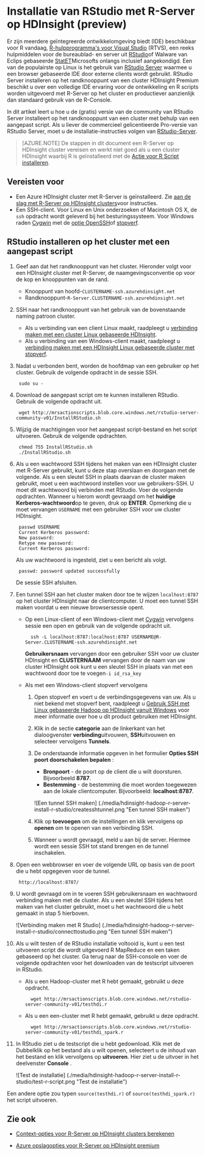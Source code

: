 <properties
    pageTitle="RStudio met R-Server op HDInsight (preview) installeren | Microsoft Azure"
    description="Het installeren van RStudio met R-Server op HDInsight (preview)."
    services="hdinsight"
    documentationCenter=""
    authors="jeffstokes72"
    manager="jhubbard"
    editor="cgronlun"/>

<tags
   ms.service="hdinsight"
   ms.devlang="na"
   ms.topic="article"
   ms.tgt_pltfrm="na"
   ms.workload="big-data"
   ms.date="09/16/2016"
   ms.author="jeffstok"/>


# <a name="installing-rstudio-with-r-server-on-hdinsight-preview"></a>Installatie van RStudio met R-Server op HDInsight (preview)

Er zijn meerdere geïntegreerde ontwikkelomgeving biedt (IDE) beschikbaar voor R vandaag, [R-hulpprogramma's voor Visual Studio](https://www.visualstudio.com/en-us/features/rtvs-vs.aspx) (RTVS), een reeks hulpmiddelen voor de bureaublad- en server uit [RStudio](https://www.rstudio.com/products/rstudio-server/)of Walware van Eclips gebaseerde [StatET](http://www.walware.de/goto/statet)Microsofts onlangs inclusief aangekondigd. Een van de populairste op Linux is het gebruik van [RStudio Server](https://www.rstudio.com/products/rstudio-server/) waarmee u een browser gebaseerde IDE door externe clients wordt gebruikt.  RStudio Server installeren op het randknooppunt van een cluster HDInsight Premium beschikt u over een volledige IDE ervaring voor de ontwikkeling en R scripts worden uitgevoerd met R-Server op het cluster en productiever aanzienlijk dan standaard gebruik van de R-Console.

In dit artikel leert u hoe u de (gratis) versie van de community van RStudio Server installeert op het randknooppunt van een cluster met behulp van een aangepast script. Als u liever de commercieel gelicentieerde Pro-versie van RStudio Server, moet u de installatie-instructies volgen van [RStudio-Server](https://www.rstudio.com/products/rstudio/download-server/).

> [AZURE.NOTE] De stappen in dit document een R-Server op HDInsight cluster vereisen en werkt niet goed als u een cluster HDInsight waarbij R is geïnstalleerd met de [Actie voor R Script installeren](hdinsight-hadoop-r-scripts-linux.md).

## <a name="prerequisites"></a>Vereisten voor

* Een Azure HDInsight cluster met R-Server is geïnstalleerd. Zie [aan de slag met R-Server op HDInsight clusters](hdinsight-hadoop-r-server-get-started.md)voor instructies.
* Een SSH-client. Voor Linux en Unix onderzoeken of Macintosh OS X, de `ssh` opdracht wordt geleverd bij het besturingssysteem. Voor Windows raden [Cygwin](http://www.redhat.com/services/custom/cygwin/) met de [optie OpenSSH](https://www.youtube.com/watch?v=CwYSvvGaiWU)of [stopverf](http://www.chiark.greenend.org.uk/~sgtatham/putty/download.html).  


## <a name="install-rstudio-on-the-cluster-using-a-custom-script"></a>RStudio installeren op het cluster met een aangepast script

1. Geef aan dat het randknooppunt van het cluster. Hieronder volgt voor een HDInsight cluster met R-Server, de naamgevingsconventie op voor de kop en knooppunten van de rand.

    * Knooppunt van hoofd-`CLUSTERNAME-ssh.azurehdinsight.net`
    * Randknooppunt-`R-Server.CLUSTERNAME-ssh.azurehdinsight.net` 

2. SSH naar het randknooppunt van het gebruik van de bovenstaande naming patroon cluster. 
 
    * Als u verbinding van een client Linux maakt, raadpleegt u [verbinding maken met een cluster Linux gebaseerde HDInsight](hdinsight-hadoop-linux-use-ssh-unix.md#connect-to-a-linux-based-hdinsight-cluster).
    * Als u verbinding van een Windows-client maakt, raadpleegt u [verbinding maken met een HDInsight Linux gebaseerde cluster met stopverf](hdinsight-hadoop-linux-use-ssh-windows.md#connect-to-a-linux-based-hdinsight-cluster).

3. Nadat u verbonden bent, worden de hoofdmap van een gebruiker op het cluster. Gebruik de volgende opdracht in de sessie SSH.

        sudo su -

4. Download de aangepast script om te kunnen installeren RStudio. Gebruik de volgende opdracht uit.

        wget http://mrsactionscripts.blob.core.windows.net/rstudio-server-community-v01/InstallRStudio.sh

5. Wijzig de machtigingen voor het aangepast script-bestand en het script uitvoeren. Gebruik de volgende opdrachten.

        chmod 755 InstallRStudio.sh
        ./InstallRStudio.sh

6. Als u een wachtwoord SSH tijdens het maken van een HDInsight cluster met R-Server gebruikt, kunt u deze stap overslaan en doorgaan met de volgende. Als u een sleutel SSH in plaats daarvan de cluster maken gebruikt, moet u een wachtwoord instellen voor uw gebruikers-SSH. U moet dit wachtwoord bij verbinden met RStudio. Voer de volgende opdrachten. Wanneer u hierom wordt gevraagd om het **huidige Kerberos-wachtwoord**op te geven, druk op **ENTER**.  Opmerking die u moet vervangen `USERNAME` met een gebruiker SSH voor uw cluster HDInsight.

        passwd USERNAME
        Current Kerberos password:
        New password:
        Retype new password:
        Current Kerberos password:
        
    Als uw wachtwoord is ingesteld, ziet u een bericht als volgt.

        passwd: password updated successfully


    De sessie SSH afsluiten.

7. Een tunnel SSH aan het cluster maken door toe te wijzen `localhost:8787` op het cluster HDInsight naar de clientcomputer. U moet een tunnel SSH maken voordat u een nieuwe browsersessie opent.

    * Op een Linux-client of een Windows-client met [Cygwin](http://www.redhat.com/services/custom/cygwin/) vervolgens sessie een open en gebruik van de volgende opdracht uit.

            ssh -L localhost:8787:localhost:8787 USERNAME@R-Server.CLUSTERNAME-ssh.azurehdinsight.net
            
        **Gebruikersnaam** vervangen door een gebruiker SSH voor uw cluster HDInsight en **CLUSTERNAAM** vervangen door de naam van uw cluster HDInsight ook kunt u een sleutel SSH in plaats van met een wachtwoord door toe te voegen`-i id_rsa_key`     

    * Als met een Windows-client stopverf vervolgens

        1.  Open stopverf en voert u de verbindingsgegevens van uw. Als u niet bekend met stopverf bent, raadpleegt u [Gebruik SSH met Linux gebaseerde Hadoop op HDInsight vanuit Windows](hdinsight-hadoop-linux-use-ssh-windows.md) voor meer informatie over hoe u dit product gebruiken met HDInsight.
        2.  Klik in de sectie **categorie** aan de linkerkant van het dialoogvenster **verbinding**uitvouwen, **SSH**uitvouwen en selecteer vervolgens **Tunnels**.
        3.  De onderstaande informatie opgeven in het formulier **Opties SSH poort doorschakelen bepalen** :

            * **Bronpoort** - de poort op de client die u wilt doorsturen. Bijvoorbeeld **8787**.
            * **Bestemming** - de bestemming die moet worden toegewezen aan de lokale clientcomputer. Bijvoorbeeld: **localhost:8787**.

            ![Een tunnel SSH maken] (./media/hdinsight-hadoop-r-server-install-r-studio/createsshtunnel.png "Een tunnel SSH maken")

        4. Klik op **toevoegen** om de instellingen en klik vervolgens op **openen** om te openen van een verbinding SSH.
        5. Wanneer u wordt gevraagd, meld u aan bij de server. Hiermee wordt een sessie SSH tot stand brengen en de tunnel inschakelen.

8. Open een webbrowser en voer de volgende URL op basis van de poort die u hebt opgegeven voor de tunnel.

        http://localhost:8787/ 

9. U wordt gevraagd om in te voeren SSH gebruikersnaam en wachtwoord verbinding maken met de cluster. Als u een sleutel SSH tijdens het maken van het cluster gebruikt, moet u het wachtwoord die u hebt gemaakt in stap 5 hierboven.

    ![Verbinding maken met R Studio] (./media/hdinsight-hadoop-r-server-install-r-studio/connecttostudio.png "Een tunnel SSH maken")

10. Als u wilt testen of de RStudio installatie voltooid is, kunt u een test uitvoeren script die wordt uitgevoerd R MapReduce en een taken gebaseerd op het cluster. Ga terug naar de SSH-console en voer de volgende opdrachten voor het downloaden van de testscript uitvoeren in RStudio.

    * Als u een Hadoop-cluster met R hebt gemaakt, gebruikt u deze opdracht.
        
            wget http://mrsactionscripts.blob.core.windows.net/rstudio-server-community-v01/testhdi.r

    * Als u een een-cluster met R hebt gemaakt, gebruikt u deze opdracht.

            wget http://mrsactionscripts.blob.core.windows.net/rstudio-server-community-v01/testhdi_spark.r

11. In RStudio ziet u de testscript die u hebt gedownload. Klik met de Dubbelklik op het bestand als u wilt openen, selecteert u de inhoud van het bestand en klik vervolgens op **uitvoeren**. Hier ziet u de uitvoer in het deelvenster **Console** .
 
    ![Test de installatie] (./media/hdinsight-hadoop-r-server-install-r-studio/test-r-script.png "Test de installatie")

Een andere optie zou typen `source(testhdi.r)` of `source(testhdi_spark.r)` het script uitvoeren.

## <a name="see-also"></a>Zie ook

- [Context-opties voor R-Server op HDInsight clusters berekenen](hdinsight-hadoop-r-server-compute-contexts.md)

- [Azure opslagopties voor R-Server op HDInsight premium](hdinsight-hadoop-r-server-storage.md)


 
